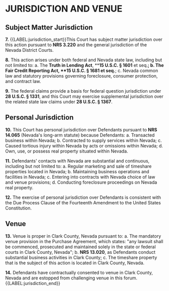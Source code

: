 # JURISDICTION AND VENUE

## Subject Matter Jurisdiction

**7.** {{LABEL:jurisdiction_start}}This Court has subject matter jurisdiction over this action pursuant to **NRS 3.220** and the general
jurisdiction of the Nevada District Courts.

**8.** This action arises under both federal and Nevada state law, including but not limited to:
   a. The **Truth in Lending Act**, ****15 U.S.C. § 1601** et seq.**;
   b. The **Fair Credit Reporting Act**, ****15 U.S.C. § 1681** et seq.**;
   c. Nevada common law and statutory provisions governing foreclosure, consumer protection, and contract law.

**9.** The federal claims provide a basis for federal question jurisdiction under ****28 U.S.C.
§ 1331****, and this Court may exercise supplemental jurisdiction over the related state law claims under ****28 U.S.C.
§ 1367****.

## Personal Jurisdiction

**10.** This Court has personal jurisdiction over Defendants pursuant to ****NRS 14.065**** (Nevada's long-arm statute)
because Defendants:
   a. Transacted business within Nevada;
   b. Contracted to supply services within Nevada;
   c. Caused tortious injury within Nevada by acts or omissions within Nevada;
   d. Own, use, or possess real property situated within Nevada.

**11.** Defendants' contacts with Nevada are substantial and continuous, including but not limited to:
   a. Regular marketing and sale of timeshare properties located in Nevada;
   b. Maintaining business operations and facilities in Nevada;
   c. Entering into contracts with Nevada choice of law and venue provisions;
   d. Conducting foreclosure proceedings on Nevada real property.

**12.** The exercise of personal jurisdiction over Defendants is consistent with the Due Process Clause of the
Fourteenth Amendment to the United States Constitution.

## Venue

**13.** Venue is proper in Clark County, Nevada pursuant to:
   a.
The mandatory venue provision in the Purchase Agreement, which states: "any lawsuit shall be commenced, prosecuted and maintained solely in the state or federal courts in Clark County, Nevada";
   b. ****NRS 13.020****, as Defendants conduct substantial business activities in Clark County;
   c. The timeshare property that is the subject of this action is located in Clark County, Nevada.

**14.** Defendants have contractually consented to venue in Clark County, Nevada and are estopped from challenging venue
in this forum.{{LABEL:jurisdiction_end}}


